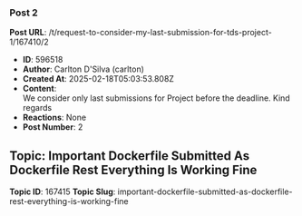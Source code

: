 ### Post 2
**Post URL**: /t/request-to-consider-my-last-submission-for-tds-project-1/167410/2
- **ID**: 596518
- **Author**: Carlton D'Silva (carlton)
- **Created At**: 2025-02-18T05:03:53.808Z
- **Content**:  
  We consider only last submissions for Project before the deadline.
Kind regards
- **Reactions**: None
- **Post Number**: 2

## Topic: Important Dockerfile Submitted As Dockerfile Rest Everything Is Working Fine
**Topic ID**: 167415
**Topic Slug**: important-dockerfile-submitted-as-dockerfile-rest-everything-is-working-fine

